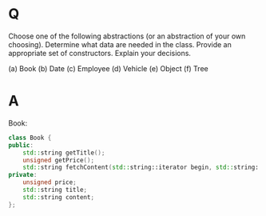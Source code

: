 # Q
Choose one of the following abstractions (or an abstraction
of your own choosing). Determine what data are needed in the class. Provide
an appropriate set of constructors. Explain your decisions.

(a) Book
(b) Date
(c) Employee
(d) Vehicle
(e) Object
(f) Tree

# A
Book:
```c++
class Book {
public:
    std::string getTitle();
    unsigned getPrice();
    std::string fetchContent(std::string::iterator begin, std::string::iterator end);
private:
    unsigned price;
    std::string title;
    std::string content;
};
```